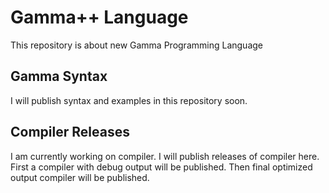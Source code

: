 # Gamma++ Language
This repository is about new Gamma Programming Language
## Gamma Syntax
I will publish syntax and examples in this repository soon.
## Compiler Releases
I am currently working on compiler.
I will publish releases of compiler here.
First a compiler with debug output will be published.
Then final optimized output compiler will be published.

